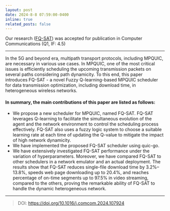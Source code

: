 ```yaml
---
layout: post
date: 2024-8-8 07:59:00-0400
inline: true
related_posts: false
---
```


Our research (<a href="https://doi.org/10.1016/j.comcom.2024.107924">FQ-SAT</a>) was accepted for publication in Computer Communications (Q1, IF: 4.5)

---

In the 5G and beyond era, multipath transport protocols, including MPQUIC, are necessary in various use cases. In MPQUIC, one of the most critical issues is efficiently scheduling the upcoming transmission packets on several paths considering path dynamicity. To this end, this paper introduces FQ-SAT - a novel Fuzzy Q-learning-based MPQUIC scheduler for data transmission optimization, including download time, in heterogeneous wireless networks.

#### In summary, the main contributions of this paper are listed as follows:

<ul>
    <li>We propose a new scheduler for MPQUIC, named FQ-SAT. FQ-SAT leverages Q-learning to facilitate the simultaneous evolution of the agent and the network environment to control the scheduling process effectively. FQ-SAT also uses a fuzzy logic system to choose a suitable learning rate at each time of updating the Q-value to mitigate the impact of high network dynamicity.</li>
    <li>We have implemented the proposed FQ-SAT scheduler using quic-go.</li>
    <li>We have extensively investigated FQ-SAT performance under the variation of hyperparameters. Moreover, we have compared FQ-SAT to other schedulers in a network emulator and an actual deployment. The results show that FQ-SAT reduces single-file download time by 3.2%–13.8%, speeds web page downloading up to 20.4%, and reaches percentage of on-time segments up to 97.5% in video streaming, compared to the others, proving the remarkable ability of FQ-SAT to handle the dynamic heterogeneous network.</li>
</ul>

---

> DOI: <a href="https://doi.org/10.1016/j.comcom.2024.107924">https://doi.org/10.1016/j.comcom.2024.107924</a>
